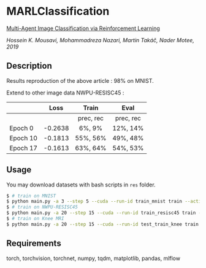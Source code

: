 # MARLClassification

[Multi-Agent Image Classification via Reinforcement Learning](https://arxiv.org/abs/1905.04835)

_Hossein K. Mousavi, Mohammadreza Nazari, Martin Takáč, Nader Motee, 2019_

## Description
Results reproduction of the above article : 98% on MNIST.

Extend to other image data NWPU-RESISC45 :

| | Loss | Train | Eval |
| --- | --- | :---: | :---: |
| | | prec, rec | prec, rec |
| Epoch 0 | -0.2638 | 6%, 9% | 12%, 14% |
| Epoch 10 | -0.1813 | 55%, 56% | 49%, 48% |
| Epoch 17 | -0.1613 | 63%, 64% | 54%, 53% |


## Usage
You may download datasets with bash scripts in `res` folder.

```bash
$ # train on MNIST
$ python main.py -a 3 --step 5 --cuda --run-id train_mnist train --action [[1,0],[-1,0],[0,1],[0,-1]] --img-size 28 --nb-class 10 -d 2 --f 5 --ft-extr mnist --nb 128 --na 128 --nm 32 --nd 8 --nlb 160 --nla 160 --batch-size 32 --lr 1e-3 --nb-epoch 40 --nr 1 --eps 0. --eps-dec 1. -o ./out/mnist
$ # train on NWPU-RESISC45
$ python main.py -a 20 --step 15 --cuda --run-id train_resisc45 train --action [[1,0],[-1,0],[0,1],[0,-1]] --ft-extr resisc45 --batch-size 8 --nb-class 45 --img-size 256 -d 2 --nb 1536 --na 1536 --nd 8 --f 10 --nm 256 --nlb 2048 --nla 2048 --nb-epoch 50 --nr 1 --learning-rate 2e-5 --eps 0. --eps-dec 1. -o ./out/resisc45
$ # train on Knee MRI
$ python main.py -a 20 --step 15 --cuda --run-id test_train_knee train --action [[1,0,0],[-1,0,0],[0,1,0],[0,-1,0],[0,0,1],[0,0,-1]] --ft-extr kneemri --batch-size 3 --nb-class 3 --img-size 320 -d 3 --nb 1536 --na 1536 --nd 16 --f 10 --nm 256 --nlb 2048 --nla 2048 --nb-epoch 50 --nr 1 --learning-rate 2e-5 --eps 0. --eps-dec 1. -o ./out/knee_test
```

## Requirements
torch, torchvision, torchnet, numpy, tqdm, matplotlib, pandas, mlflow